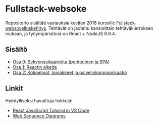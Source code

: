 # Fullstack-websoke

Repositorio sisältää vastauksia kevään 2018 kurssille [Fullstack-websovelluskehitys](https://fullstack-hy.github.io/). Tehtävät on jaoteltu kansioittain tehtäväkierroksen mukaan, ja työympäristönä on React + NodeJS 8.9.4.

## Sisältö

- [Osa 0: Sekvenssikaavioita (perinteinen ja SPA)](https://github.com/lopossumi/fullstack-websoke/tree/master/osa-0)
- [Osa 1: Reactin alkeita](https://github.com/lopossumi/fullstack-websoke/tree/master/osa-1)
- [Osa 2: Kokoelmat, lomakkeet ja palvelinkommunikaatio](https://github.com/lopossumi/fullstack-websoke/tree/master/osa-2)


## Linkit

Hyödylliseksi havaittuja linkkejä:
- [React JavaScript Tutorial in VS Code](https://code.visualstudio.com/docs/nodejs/reactjs-tutorial)
- [Web Sequence Diagrams](https://www.websequencediagrams.com/)
